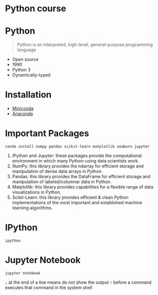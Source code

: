 # Python course

# Python

> Python is an interpreted, high-level, general-purpose programming language

- Open source
- 1990
- Python 3
- Dynamically-typed

# Installation

- [Miniconda](https://conda.io/miniconda.html)
- [Anaconda](https://www.anaconda.com/download)

# Important Packages

```
conda install numpy pandas scikit-learn matplotlib seaborn jupyter
```

1. IPython and Jupyter: these packages provide the computational environment in which many Python-using data scientists work.
1. NumPy: this library provides the ndarray for efficient storage and manipulation of dense data arrays in Python.
1. Pandas: this library provides the DataFrame for efficient storage and manipulation of labeled/columnar data in Python.
1. Matplotlib: this library provides capabilities for a flexible range of data visualizations in Python.
1. Scikit-Learn: this library provides efficient & clean Python implementations of the most important and established machine learning algorithms.

# IPython

```
ipython
```

# Jupyter Notebook

```
jupyter notebook
```

`;` at the end of a line means do not show the output
`!` before a command executes that command in the system shell
